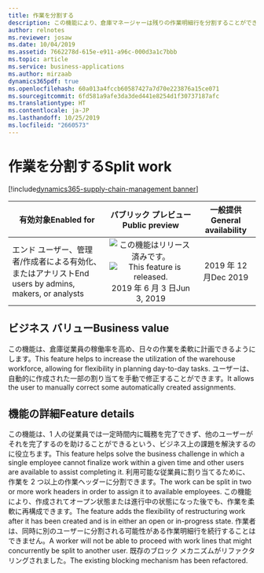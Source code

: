 ```yaml
---
title: 作業を分割する
description: この機能により、倉庫マネージャーは残りの作業明細行を分割することができます。
author: relnotes
ms.reviewer: josaw
ms.date: 10/04/2019
ms.assetid: 7662278d-615e-e911-a96c-000d3a1c7bbb
ms.topic: article
ms.service: business-applications
ms.author: mirzaab
dynamics365pdf: true
ms.openlocfilehash: 60a013a4fccb60587427a7d70e223876a15ce071
ms.sourcegitcommit: 6fd581a9afe3da3ded441e8254d1f30737187afc
ms.translationtype: HT
ms.contentlocale: ja-JP
ms.lasthandoff: 10/25/2019
ms.locfileid: "2660573"
---
```

# <a name="split-work"></a><span data-ttu-id="ce5d9-103">作業を分割する</span><span class="sxs-lookup"><span data-stu-id="ce5d9-103">Split work</span></span>
[!include[dynamics365-supply-chain-management banner](../includes/dynamics365-supply-chain-management.md)]

| <span data-ttu-id="ce5d9-104">有効対象</span><span class="sxs-lookup"><span data-stu-id="ce5d9-104">Enabled for</span></span>    |  <span data-ttu-id="ce5d9-105">パブリック プレビュー</span><span class="sxs-lookup"><span data-stu-id="ce5d9-105">Public preview</span></span> | <span data-ttu-id="ce5d9-106">一般提供</span><span class="sxs-lookup"><span data-stu-id="ce5d9-106">General availability</span></span> | 
| ---------- | :----------: |:----------: |
|<span data-ttu-id="ce5d9-107">エンド ユーザー、管理者/作成者による有効化、またはアナリスト</span><span class="sxs-lookup"><span data-stu-id="ce5d9-107">End users by admins, makers, or analysts</span></span>|<span data-ttu-id="ce5d9-108">![この機能はリリース済みです。](/dynamics365-release-plan/media/green-checkmark.png "この機能はリリース済みです。")</span><span class="sxs-lookup"><span data-stu-id="ce5d9-108">![This feature is released.](/dynamics365-release-plan/media/green-checkmark.png "This feature is released.")</span></span> <span data-ttu-id="ce5d9-109">2019 年 6 月 3 日</span><span class="sxs-lookup"><span data-stu-id="ce5d9-109">Jun 3, 2019</span></span>| <span data-ttu-id="ce5d9-110">2019 年 12 月</span><span class="sxs-lookup"><span data-stu-id="ce5d9-110">Dec 2019</span></span>|


## <a name="business-value"></a><span data-ttu-id="ce5d9-111">ビジネス バリュー</span><span class="sxs-lookup"><span data-stu-id="ce5d9-111">Business value</span></span>
<!-- bv start -->
<span data-ttu-id="ce5d9-112">この機能は、倉庫従業員の稼働率を高め、日々の作業を柔軟に計画できるようにします。</span><span class="sxs-lookup"><span data-stu-id="ce5d9-112">This feature helps to increase the utilization of the warehouse workforce, allowing for flexibility in planning day-to-day tasks.</span></span> <span data-ttu-id="ce5d9-113">ユーザーは、自動的に作成された一部の割り当てを手動で修正することができます。</span><span class="sxs-lookup"><span data-stu-id="ce5d9-113">It allows the user to manually correct some automatically created assignments.</span></span>
<!-- bv end -->



## <a name="feature-details"></a><span data-ttu-id="ce5d9-114">機能の詳細</span><span class="sxs-lookup"><span data-stu-id="ce5d9-114">Feature details</span></span>
<!--feature detail start -->
<span data-ttu-id="ce5d9-115">この機能は、1 人の従業員では一定時間内に職務を完了できず、他のユーザーがそれを完了するのを助けることができるという、ビジネス上の課題を解決するのに役立ちます。</span><span class="sxs-lookup"><span data-stu-id="ce5d9-115">This feature helps solve the business challenge in which a single employee cannot finalize work within a given time and other users are available to assist completing it.</span></span> <span data-ttu-id="ce5d9-116">利用可能な従業員に割り当てるために、作業を 2 つ以上の作業ヘッダーに分割できます。</span><span class="sxs-lookup"><span data-stu-id="ce5d9-116">The work can be split in two or more work headers in order to assign it to available employees.</span></span> <span data-ttu-id="ce5d9-117">この機能により、作成されてオープン状態または進行中の状態になった後でも、作業を柔軟に再構成できます。</span><span class="sxs-lookup"><span data-stu-id="ce5d9-117">The feature adds the flexibility of restructuring work after it has been created and is in either an open or in-progress state.</span></span> <span data-ttu-id="ce5d9-118">作業者は、同時に別のユーザーに分割される可能性がある作業明細行を続行することはできません。</span><span class="sxs-lookup"><span data-stu-id="ce5d9-118">A worker will not be able to proceed with work lines that might concurrently be split to another user.</span></span> <span data-ttu-id="ce5d9-119">既存のブロック メカニズムがリファクタリングされました。</span><span class="sxs-lookup"><span data-stu-id="ce5d9-119">The existing blocking mechanism has been refactored.</span></span>
<!--feature detail end -->









